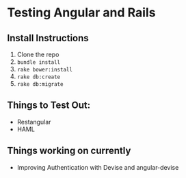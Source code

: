 # Testing Angular and Rails

## Install Instructions
1. Clone the repo
1. `bundle install`
1. `rake bower:install`
1. `rake db:create`
1. `rake db:migrate`

## Things to Test Out:
* Restangular
* HAML

## Things working on currently
* Improving Authentication with Devise and angular-devise
